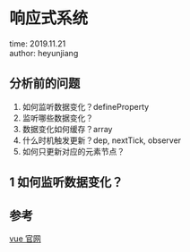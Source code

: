 # 响应式系统

time: 2019.11.21  
author: heyunjiang

## 分析前的问题

1. 如何监听数据变化？defineProperty
2. 监听哪些数据变化？
3. 数据变化如何缓存？array
4. 什么时机触发更新？dep, nextTick, observer
5. 如何只更新对应的元素节点？

## 1 如何监听数据变化？

## 参考

[vue 官网](https://cn.vuejs.org/v2/guide/reactivity.html)
